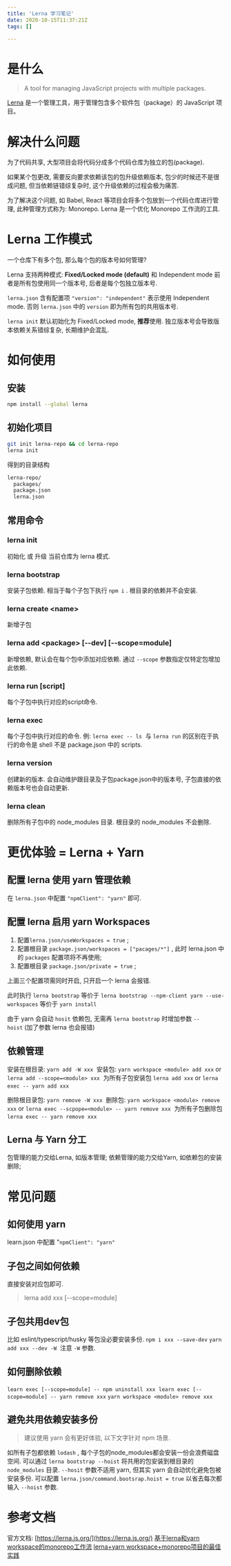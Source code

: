 ```yaml
---
title: 'Lerna 学习笔记'
date: 2020-10-15T11:37:21Z
tags: []

---
```


# 是什么
> A tool for managing JavaScript projects with multiple packages.

[Lerna](https://lerna.js.org/) 是一个管理工具，用于管理包含多个软件包（package）的 JavaScript 项目。

# 解决什么问题
为了代码共享, 大型项目会将代码分成多个代码仓库为独立的包(package). 

如果某个包更改, 需要反向要求依赖该包的包升级依赖版本, 包少的时候还不是很成问题, 但当依赖链错综复杂时, 这个升级依赖的过程会极为痛苦.

为了解决这个问题, 如 Babel, React 等项目会将多个包放到一个代码仓库进行管理, 此种管理方式称为: Monorepo.
Lerna 是一个优化 Monorepo 工作流的工具.

# Lerna 工作模式
一个仓库下有多个包, 那么每个包的版本号如何管理?

Lerna 支持两种模式: **Fixed/Locked mode (default)** 和 Independent mode
前者是所有包使用同一个版本号, 后者是每个包独立版本号.

`lerna.json` 含有配置项 `"version": "independent"` 表示使用 Independent mode.
否则 `lerna.json` 中的 `version` 即为所有包的共用版本号.

`lerna init` 默认初始化为 Fixed/Locked mode, **推荐**使用.
独立版本号会导致版本依赖关系错综复杂, 长期维护会混乱.

# 如何使用
## 安装
```bash
npm install --global lerna
```

## 初始化项目
```bash
git init lerna-repo && cd lerna-repo
lerna init
```

得到的目录结构
```bash
lerna-repo/
  packages/
  package.json
  lerna.json
```

## 
## 常用命令
### lerna init
初始化 或 升级 当前仓库为 lerna 模式.

### lerna bootstrap
安装子包依赖. 相当于每个子包下执行 `npm i` .
根目录的依赖并不会安装.

### lerna create \<name\>
新增子包

### lerna add \<package\> [--dev] [--scope=module]
新增依赖, 默认会在每个包中添加对应依赖. 通过 `--scope` 参数指定仅特定包增加此依赖.

### lerna run [script]
每个子包中执行对应的script命令.

### lerna exec
每个子包中执行对应的命令. 例: `lerna exec -- ls` 
与 `lerna run` 的区别在于执行的命令是 shell 不是 package.json 中的 scripts.

### lerna version
创建新的版本.
会自动维护跟目录及子包package.json中的版本号, 子包直接的依赖版本号也会自动更新.

### lerna clean
删除所有子包中的 node_modules 目录.
根目录的 node_modules 不会删除.

# 更优体验 = Lerna + Yarn
## 配置 lerna 使用 yarn 管理依赖
在 `lerna.json` 中配置 `"npmClient": "yarn"` 即可.

## 配置 lerna 启用 yarn Workspaces
1. 配置`lerna.json/useWorkspaces = true` ;
1. 配置根目录 `package.json/workspaces = ["pacages/*"]` , 此时 lerna.json 中的 `packages` 配置项将不再使用;
1. 配置根目录 `package.json/private = true` ;

上面三个配置项需同时开启, 只开启一个 lerna 会报错.

此时执行 `lerna bootstrap` 等价于 `lerna bootstrap --npm-client yarn --use-workspaces` 等价于 `yarn install` 

由于 yarn 会自动 `hosit` 依赖包, 无需再 `lerna bootstrap` 时增加参数 `--hoist` (加了参数 lerna 也会报错)

## 依赖管理
安装在根目录: `yarn add -W xxx` 
安装包: `yarn workspace <module> add xxx` or `lerna add --scope=<module> xxx` 
为所有子包安装包 `lerna add xxx` or `lerna exec -- yarn add xxx` 

删除根目录包: `yarn remove -W xxx` 
删除包: `yarn workspace <module> remove xxx` or `lerna exec --scpope=<module> -- yarn remove xxx` 
为所有子包删除包 `lerna exec -- yarn remove xxx` 

## Lerna 与 Yarn 分工
包管理的能力交给Lerna, 如版本管理;
依赖管理的能力交给Yarn, 如依赖包的安装删除;
# 常见问题
## 如何使用 yarn
learn.json 中配置 "`npmClient": "yarn"` 

## 子包之间如何依赖
直接安装对应包即可.
> lerna add xxx [--scope=module]

## 子包共用dev包
比如 eslint/typescript/husky 等包没必要安装多份.
`npm i xxx --save-dev`
`yarn add xxx --dev -W`  注意 `-W` 参数.

## 如何删除依赖
`learn exec [--scope=module] -- npm uninstall xxx` 
`learn exec [--scope=module] -- yarn remove xxx`
`yarn workspace <module> remove xxx` 

## 避免共用依赖安装多份
> 建议使用 yarn 会有更好体验, 以下文字针对 npm 场景.

如所有子包都依赖 `lodash` , 每个子包的node_modules都会安装一份会浪费磁盘空间.
可以通过 `lerna bootstrap --hoist` 将共用的包安装到根目录的 `node_modules` 目录.
`--hosit` 参数不适用 yarn, 但其实 yarn 会自动优化避免包被安装多份.
可以配置 `lerna.json/command.bootsrap.hoist = true` 以省去每次都输入 `--hoist` 参数.

# 参考文档
官方文档: [https://lerna.js.org/](https://lerna.js.org/)
[基于lerna和yarn workspace的monorepo工作流](https://zhuanlan.zhihu.com/p/71385053)
[lerna+yarn workspace+monorepo项目的最佳实践](https://juejin.im/post/6844903918279852046)
